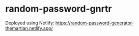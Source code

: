 # random-password-gnrtr

Deployed using Netlify:
https://random-password-generator-themartian.netlify.app/
